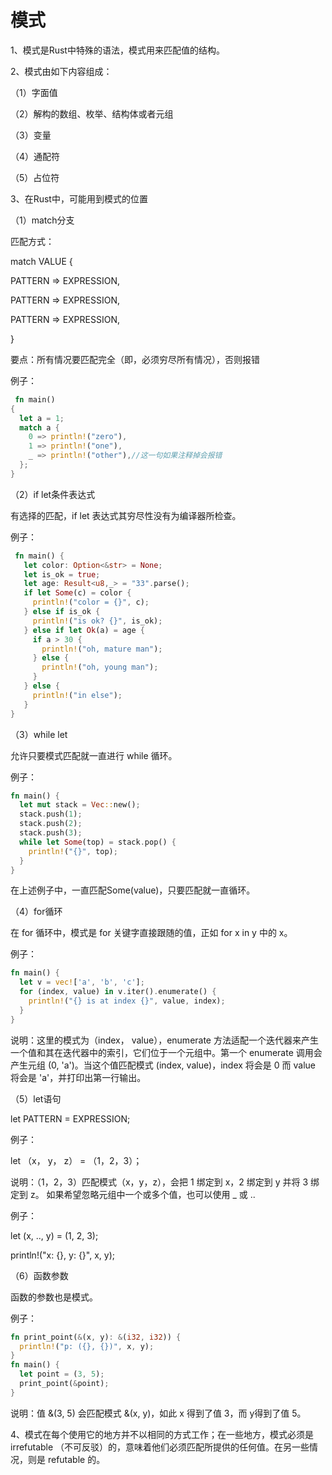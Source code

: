 # 模式

1、模式是Rust中特殊的语法，模式用来匹配值的结构。 

2、模式由如下内容组成： 

（1）字面值 

（2）解构的数组、枚举、结构体或者元组 

（3）变量 

（4）通配符 

（5）占位符 

3、在Rust中，可能用到模式的位置 

（1）match分支 

匹配方式： 

 match VALUE { 

PATTERN => EXPRESSION, 

PATTERN => EXPRESSION, 

PATTERN => EXPRESSION, 

}  

要点：所有情况要匹配完全（即，必须穷尽所有情况），否则报错

 例子： 

```rust
 fn main()
{ 
  let a = 1; 
  match a { 
    0 => println!("zero"), 
    1 => println!("one"),
    _ => println!("other"),//这一句如果注释掉会报错 
  };
}  
```

（2）if let条件表达式 

有选择的匹配，if let 表达式其穷尽性没有为编译器所检查。

 例子： 

```rust
 fn main() {
   let color: Option<&str> = None; 
   let is_ok = true; 
   let age: Result<u8,_> = "33".parse(); 
   if let Some(c) = color {
     println!("color = {}", c); 
   } else if is_ok { 
     println!("is ok? {}", is_ok); 
   } else if let Ok(a) = age { 
     if a > 30 { 
       println!("oh, mature man"); 
     } else { 
       println!("oh, young man"); 
     } 
   } else { 
     println!("in else"); 
   } 
}  
```

（3）while let 

允许只要模式匹配就一直进行 while 循环。 

例子：  

```rust
fn main() { 
  let mut stack = Vec::new();  
  stack.push(1);  
  stack.push(2);  
  stack.push(3);  
  while let Some(top) = stack.pop() { 
    println!("{}", top);  
  } 
}  
```

在上述例子中，一直匹配Some(value)，只要匹配就一直循环。 

（4）for循环 

在 for 循环中，模式是 for 关键字直接跟随的值，正如 for x in y 中的 x。 

例子：  

```rust
fn main() { 
  let v = vec!['a', 'b', 'c'];  
  for (index, value) in v.iter().enumerate() {  
    println!("{} is at index {}", value, index);  
  } 
}  
```

说明：这里的模式为（index， value），enumerate 方法适配一个迭代器来产生一个值和其在迭代器中的索引，它们位于一个元组中。第一个 enumerate 调用会产生元组 (0, 'a')。当这个值匹配模式 (index, value)，index 将会是 0 而 value 将会是 'a'，并打印出第一行输出。 

（5）let语句

  let PATTERN = EXPRESSION; 

 例子： 

 let （x， y， z） = （1，2，3）；  

说明：（1，2，3）匹配模式（x，y，z），会把 1 绑定到 x，2 绑定到 y 并将 3 绑定到 z。 如果希望忽略元组中一个或多个值，也可以使用 _ 或 .. 

例子：  

let (x, .., y) = (1, 2, 3); 

println!("x: {}, y: {}", x, y);  

（6）函数参数 

函数的参数也是模式。 

例子： 

```rust
fn print_point(&(x, y): &(i32, i32)) {  
  println!("p: ({}, {})", x, y); 
}  
fn main() {  
  let point = (3, 5);  
  print_point(&point);  
}  
```

说明：值 &(3, 5) 会匹配模式 &(x, y)，如此 x 得到了值 3，而 y得到了值 5。 

4、模式在每个使用它的地方并不以相同的方式工作；在一些地方，模式必须是 irrefutable （不可反驳）的，意味着他们必须匹配所提供的任何值。在另一些情况，则是 refutable 的。